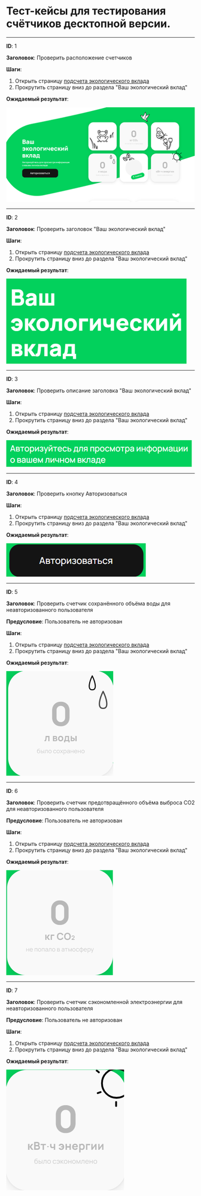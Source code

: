 # Тест-кейсы для тестирования счётчиков десктопной версии.

---

**ID**: 1

**Заголовок**: Проверить расположение счетчиков

**Шаги**: 
1. Открыть страницу [подсчета экологического вклада](https://www.avito.ru/avito-care/eco-impact)
2. Прокрутить страницу вниз до раздела "Ваш экологический вклад"

**Ожидаемый результат**: 

![img.png](img_results_for_test_cases/img.png)

---

**ID**: 2

**Заголовок**: Проверить заголовок "Ваш экологический вклад"

**Шаги**: 
1. Открыть страницу [подсчета экологического вклада](https://www.avito.ru/avito-care/eco-impact)
2. Прокрутить страницу вниз до раздела "Ваш экологический вклад"

**Ожидаемый результат**: 

![header](img_results_for_test_cases/header.png)

---

**ID**: 3

**Заголовок**: Проверить описание заголовка "Ваш экологический вклад"

**Шаги**: 
1. Открыть страницу [подсчета экологического вклада](https://www.avito.ru/avito-care/eco-impact)
2. Прокрутить страницу вниз до раздела "Ваш экологический вклад"

**Ожидаемый результат**: 

![description](img_results_for_test_cases/description.png)

---

**ID**: 4

**Заголовок**: Проверить кнопку Авторизоваться

**Шаги**: 
1. Открыть страницу [подсчета экологического вклада](https://www.avito.ru/avito-care/eco-impact)
2. Прокрутить страницу вниз до раздела "Ваш экологический вклад"

**Ожидаемый результат**: 

![auth_button](img_results_for_test_cases/auth_button.png)

---

**ID**: 5

**Заголовок**: Проверить счетчик сохранённого объёма воды для неавторизованного пользователя

**Предусловие**: Пользователь не авторизован

**Шаги**: 
1. Открыть страницу [подсчета экологического вклада](https://www.avito.ru/avito-care/eco-impact)
2. Прокрутить страницу вниз до раздела "Ваш экологический вклад"

**Ожидаемый результат**: 

![water_not_auth](img_results_for_test_cases/water_not_auth.png)

---

**ID**: 6

**Заголовок**: Проверить счетчик предотвращённого объёма выброса CO2 для неавторизованного пользователя

**Предусловие**: Пользователь не авторизован

**Шаги**: 
1. Открыть страницу [подсчета экологического вклада](https://www.avito.ru/avito-care/eco-impact)
2. Прокрутить страницу вниз до раздела "Ваш экологический вклад"

**Ожидаемый результат**: 

![c02_not_auth](img_results_for_test_cases/c02_not_auth.png)

---

**ID**: 7

**Заголовок**: Проверить счетчик сэкономленной электроэнергии для неавторизованного пользователя

**Предусловие**: Пользователь не авторизован

**Шаги**: 
1. Открыть страницу [подсчета экологического вклада](https://www.avito.ru/avito-care/eco-impact)
2. Прокрутить страницу вниз до раздела "Ваш экологический вклад"

**Ожидаемый результат**: 

![electrycity_not_auth.png](img_results_for_test_cases%2Felectrycity_not_auth.png)
